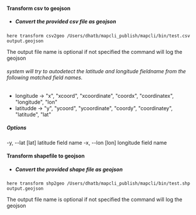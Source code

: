 #### Transform csv to geojson 

- ##### Convert the provided csv file as geojson
```
here transform csv2geo /Users/dhatb/mapcli_publish/mapcli/bin/test.csv output.geojson
```
The output file name is optional if not specified the command will log the geojson
###### system will try to autodetect the latitude and longitude fieldname from the following matched field names.
- longitude ->  "x", "xcoord", "xcoordinate", "coordx", "coordinatex", "longitude", "lon"
- latitudde -> "y", "ycoord", "ycoordinate", "coordy", "coordinatey", "latitude", "lat"

##### Options
-y, --lat [lat]  latitude field name
-x, --lon [lon]  longitude field name

#### Transform shapefile to geojson 
- ##### Convert the provided shape file as geojson
```
here transform shp2geo /Users/dhatb/mapcli_publish/mapcli/bin/test.shp output.geojson
```
The output file name is optional if not specified the command will log the geojson

